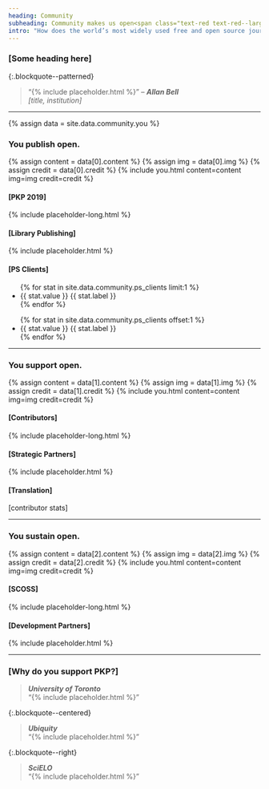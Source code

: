 ```yaml
---
heading: Community
subheading: Community makes us open<span class="text-red text-red--large">.</span>
intro: "How does the world’s most widely used free and open source journal publishing platform remain open? The answer is easy: <strong>you</strong>. Behind PKP is a vibrant, passionate, and international community of contributors who help to make our software better, together."
---
```


### [Some heading here]

{:.blockquote--patterned}
> “{% include placeholder.html %}” <cite>&ndash; **Allan Bell** <br/>[title, institution]</cite>

---

{% assign data = site.data.community.you %}

### You publish <span class="text-red">open<span class="text-red--large">.</span></span>

{% assign content = data[0].content %}
{% assign img = data[0].img %}
{% assign credit = data[0].credit %}
{% include you.html content=content img=img credit=credit %}

#### [PKP 2019]

{% include placeholder-long.html %}

#### [Library Publishing]

{% include placeholder.html %}

#### [PS Clients]

<ul class="stats">
  {% for stat in site.data.community.ps_clients limit:1 %}
  <li class="stat">
    <span class="stat__value">{{ stat.value }}</span>
    <span class="stat__label">{{ stat.label }}</span>
  </li>
  {% endfor %}
</ul>

<ul class="stats">
  {% for stat in site.data.community.ps_clients offset:1 %}
  <li class="stat">
    <span class="stat__value">{{ stat.value }}</span>
    <span class="stat__label">{{ stat.label }}</span>
  </li>
  {% endfor %}
</ul>

---

### You support <span class="text-red">open<span class="text-red--large">.</span></span>

{% assign content = data[1].content %}
{% assign img = data[1].img %}
{% assign credit = data[1].credit %}
{% include you.html content=content img=img credit=credit %}

#### [Contributors]

{% include placeholder-long.html %}

#### [Strategic Partners]

{% include placeholder.html %}

#### [Translation]

[contributor stats]

---

### You sustain <span class="text-red">open<span class="text-red--large">.</span></span>

{% assign content = data[2].content %}
{% assign img = data[2].img %}
{% assign credit = data[2].credit %}
{% include you.html content=content img=img credit=credit %}

#### [SCOSS]

{% include placeholder-long.html %}

#### [Development Partners]

{% include placeholder.html %}

---

### [Why do you support PKP?]

> <cite>**University of Toronto**</cite> <br/>“{% include placeholder.html %}”

{:.blockquote--centered}
> <cite>**Ubiquity**</cite> <br/>“{% include placeholder.html %}”

{:.blockquote--right}
> <cite>**SciELO**</cite> <br/>“{% include placeholder.html %}”
